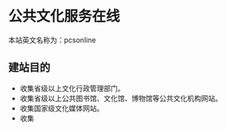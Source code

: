 
# 公共文化服务在线

本站英文名称为：pcsonline

## 建站目的

+ 收集省级以上文化行政管理部门。
+ 收集省级以上公共图书馆、文化馆、博物馆等公共文化机构网站。
+ 收集国家级文化媒体网站。
+ 收集



